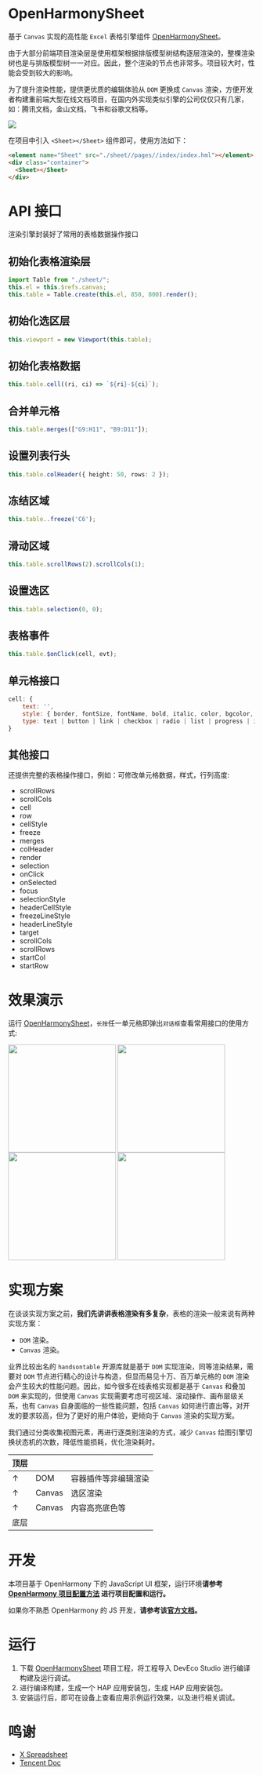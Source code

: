 # OpenHarmonySheet

基于 `Canvas` 实现的高性能 `Excel` 表格引擎组件 [OpenHarmonySheet](https://gi`thub.com/Wscats/sheet)。

由于大部分前端项目渲染层是使用框架根据排版模型树结构逐层渲染的，整棵渲染树也是与排版模型树一一对应。因此，整个渲染的节点也非常多。项目较大时，性能会受到较大的影响。

为了提升渲染性能，提供更优质的编辑体验从 `DOM` 更换成 `Canvas` 渲染，方便开发者构建重前端大型在线文档项目，在国内外实现类似引擎的公司仅仅只有几家，如：腾讯文档，金山文档，飞书和谷歌文档等。

<img src="./screenshots/1.gif" />

在项目中引入 `<Sheet></Sheet>` 组件即可，使用方法如下：

```html
<element name="Sheet" src="./sheet//pages//index/index.hml"></element>
<div class="container">
  <Sheet></Sheet>
</div>
```

# API 接口

渲染引擎封装好了常用的表格数据操作接口

## 初始化表格渲染层

```ts
import Table from "./sheet/";
this.el = this.$refs.canvas;
this.table = Table.create(this.el, 850, 800).render();
```

## 初始化选区层

```ts
this.viewport = new Viewport(this.table);
```

## 初始化表格数据

```ts
this.table.cell((ri, ci) => `${ri}-${ci}`);
```

## 合并单元格

```ts
this.table.merges(["G9:H11", "B9:D11"]);
```

## 设置列表行头

```ts
this.table.colHeader({ height: 50, rows: 2 });
```

## 冻结区域

```ts
this.table..freeze('C6');
```

## 滑动区域

```ts
this.table.scrollRows(2).scrollCols(1);
```

## 设置选区

```ts
this.table.selection(0, 0);
```

## 表格事件

```ts
this.table.$onClick(cell, evt);
```

## 单元格接口

```js
cell: {
    text: '',
    style: { border, fontSize, fontName, bold, italic, color, bgcolor, align, valign, underline, strike, textwrap, padding },
    type: text | button | link | checkbox | radio | list | progress | image | imageButton | date
}
```

## 其他接口

还提供完整的表格操作接口，例如：可修改单元格数据，样式，行列高度:

- scrollRows
- scrollCols
- cell
- row
- cellStyle
- freeze
- merges
- colHeader
- render
- selection
- onClick
- onSelected
- focus
- selectionStyle
- headerCellStyle
- freezeLineStyle
- headerLineStyle
- target
- scrollCols
- scrollRows
- startCol
- startRow

# 效果演示

运行 [OpenHarmonySheet](https://github.com/Wscats/sheet)，`长按`任一单元格即弹出`对话框`查看常用接口的使用方式:

<img width="220" align="left" src="./screenshots/2.png" />
<img width="220" align="left" src="./screenshots/3.png" />
<img width="220" align="left" src="./screenshots/4.png" />
<img width="220" src="./screenshots/5.png" />

# 实现方案

在谈谈实现方案之前，**我们先讲讲表格渲染有多复杂**，表格的渲染一般来说有两种实现方案：

- `DOM` 渲染。
- `Canvas` 渲染。

业界比较出名的 `handsontable` 开源库就是基于 `DOM` 实现渲染，同等渲染结果，需要对 `DOM` 节点进行精心的设计与构造，但显而易见十万、百万单元格的 `DOM` 渲染会产生较大的性能问题。因此，如今很多在线表格实现都是基于 `Canvas` 和叠加 `DOM` 来实现的，但使用 `Canvas` 实现需要考虑可视区域、滚动操作、画布层级关系，也有 `Canvas` 自身面临的一些性能问题，包括 `Canvas` 如何进行直出等，对开发的要求较高，但为了更好的用户体验，更倾向于 `Canvas` 渲染的实现方案。

我们通过分类收集视图元素，再进行逐类别渲染的方式，减少 `Canvas` 绘图引擎切换状态机的次数，降低性能损耗，优化渲染耗时。

| 顶层 |        |                      |
| ---- | ------ | -------------------- |
| ↑    | DOM    | 容器插件等非编辑渲染 |
| ↑    | Canvas | 选区渲染             |
| ↑    | Canvas | 内容高亮底色等       |
| 底层 |        |                      |

# 开发

本项目基于 OpenHarmony 下的 JavaScript UI 框架，运行环境**请参考 [OpenHarmony 项目配置方法](https://gitee.com/isrc_ohos/ultimate-harmony-reference/blob/master/OpenHarmony%20JS%E9%A1%B9%E7%9B%AE%E5%BC%80%E5%8F%91%E6%B5%81%E7%A8%8B.md) 进行项目配置和运行。**

如果你不熟悉 OpenHarmony 的 JS 开发，**请参考该[官方文档](https://developer.harmonyos.com/cn/docs/documentation/doc-references/js-apis-overview-0000001056361791)。**

# 运行

1. 下载 [OpenHarmonySheet](https://github.com/Wscats/sheet) 项目工程，将工程导入 DevEco Studio 进行编译构建及运行调试。
2. 进行编译构建，生成一个 HAP 应用安装包，生成 HAP 应用安装包。
3. 安装运行后，即可在设备上查看应用示例运行效果，以及进行相关调试。

# 鸣谢

- [X Spreadsheet](https://github.com/myliang/x-spreadsheet)
- [Tencent Doc](https://docs.qq.com)
